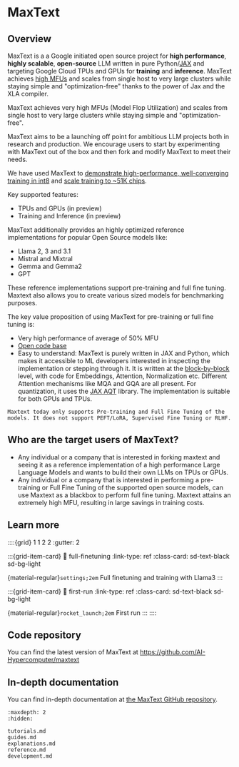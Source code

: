 <!--
 Copyright 2024 Google LLC

 Licensed under the Apache License, Version 2.0 (the "License");
 you may not use this file except in compliance with the License.
 You may obtain a copy of the License at

      https://www.apache.org/licenses/LICENSE-2.0

 Unless required by applicable law or agreed to in writing, software
 distributed under the License is distributed on an "AS IS" BASIS,
 WITHOUT WARRANTIES OR CONDITIONS OF ANY KIND, either express or implied.
 See the License for the specific language governing permissions and
 limitations under the License.
 -->

# MaxText

## Overview

MaxText is a a Google initiated open source project for **high performance**, **highly scalable**, **open-source** LLM written in pure Python/[JAX](https://jax.readthedocs.io/en/latest/index.html) and targeting Google Cloud TPUs and GPUs for **training** and **inference**. MaxText achieves [high MFUs](https://github.com/AI-Hypercomputer/maxtext/blob/main/README.md#runtime-performance-results) and scales from single host to very large clusters while staying simple and "optimization-free" thanks to the power of Jax and the XLA compiler.

MaxText achieves very high MFUs (Model Flop Utilization) and scales from single host to very large clusters while staying simple and "optimization-free".

MaxText aims to be a launching off point for ambitious LLM projects both in research and production. We encourage users to start by experimenting with MaxText out of the box and then fork and modify MaxText to meet their needs.

We have used MaxText to [demonstrate high-performance, well-converging training in int8](https://cloud.google.com/blog/products/compute/accurate-quantized-training-aqt-for-tpu-v5e) and [scale training to ~51K chips](https://cloud.google.com/blog/products/compute/the-worlds-largest-distributed-llm-training-job-on-tpu-v5e).

Key supported features:
- TPUs and GPUs (in preview)
- Training and Inference (in preview)

MaxText additionally provides an highly optimized reference implementations for popular Open Source models like:

- Llama 2, 3 and 3.1
- Mistral and Mixtral
- Gemma and Gemma2
- GPT

These reference implementations support pre-training and full fine tuning. Maxtext also allows you to create various sized models for benchmarking purposes.

The key value proposition of using MaxText for pre-training or full fine tuning is:

- Very high performance of average of 50% MFU
- [Open code base](https://github.com/AI-Hypercomputer/maxtext)
- Easy to understand: MaxText is purely written in JAX and Python, which makes it accessible to ML developers interested in inspecting the implementation or stepping through it. It is written at the [block-by-block](https://github.com/AI-Hypercomputer/maxtext/tree/main/MaxText/layers) level, with code for Embeddings, Attention, Normalization etc. Different Attention mechanisms like MQA and GQA are all present. For quantization, it uses the [JAX AQT](https://github.com/google/aqt) library. The implementation is suitable for both GPUs and TPUs.

```{note}
Maxtext today only supports Pre-training and Full Fine Tuning of the models. It does not support PEFT/LoRA, Supervised Fine Tuning or RLHF.
```

## Who are the target users of MaxText?

- Any individual or a company that is interested in forking maxtext and seeing it as a reference implementation of a high performance Large Language Models and wants to build their own LLMs on TPUs or GPUs.
- Any individual or a company that is interested in performing a pre-training or Full Fine Tuning of the supported open source models, can use Maxtext as a blackbox to perform full fine tuning. Maxtext attains an extremely high MFU, resulting in large savings in training costs.

## Learn more

::::{grid} 1 1 2 2
:gutter: 2

:::{grid-item-card}
:link: full-finetuning
:link-type: ref
:class-card: sd-text-black sd-bg-light

{material-regular}`settings;2em` Full finetuning and training with Llama3
:::

:::{grid-item-card}
:link: first-run
:link-type: ref
:class-card: sd-text-black sd-bg-light

{material-regular}`rocket_launch;2em` First run
:::
::::

## Code repository

You can find the latest version of MaxText at https://github.com/AI-Hypercomputer/maxtext

## In-depth documentation

You can find in-depth documentation at [the MaxText GitHub repository](https://github.com/AI-Hypercomputer/maxtext/blob/main/docs/advanced_docs/).


```{toctree}
:maxdepth: 2
:hidden:

tutorials.md
guides.md
explanations.md
reference.md
development.md
```
